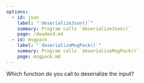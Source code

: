 ```yaml
---
options:
  - id: json
    label: "`deserializeJson()`"
    summary: Program calls `deserializeJson()`
    page: /deadend.md
  - id: msgpack
    label: "`deserializeMsgPack()`"
    summary: Program calls `deserializeMsgPack()`
    page: msgpack.md
---
```


Which function do you call to deserialize the input?